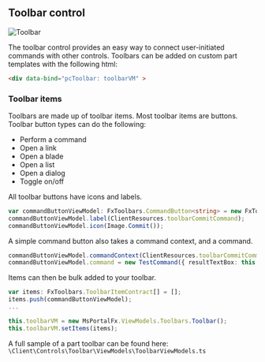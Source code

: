 
<a name="toolbar-control"></a>
## Toolbar control
![Toolbar][toolbar]

The toolbar control provides an easy way to connect user-initiated commands with other controls. Toolbars can be added on custom part templates with the following html:

```html
<div data-bind="pcToolbar: toolbarVM" >
```

<a name="toolbar-control-toolbar-items"></a>
### Toolbar items
Toolbars are made up of toolbar items. Most toolbar items are buttons. Toolbar button types can do the following:

* Perform a command
* Open a link
* Open a blade
* Open a list
* Open a dialog
* Toggle on/off

All toolbar buttons have icons and labels.

```ts
var commandButtonViewModel: FxToolbars.CommandButton<string> = new FxToolbars.CommandButton<string>();
commandButtonViewModel.label(ClientResources.toolbarCommitCommand);
commandButtonViewModel.icon(Image.Commit());
```

A simple command button also takes a command context, and a command.

```ts               
commandButtonViewModel.commandContext(ClientResources.toolbarCommitCommand);
commandButtonViewModel.command = new TestCommand({ resultTextBox: this.textBoxVM, itemViewModel: commandViewModel });
```

Items can then be bulk added to your toolbar.

```ts
var items: FxToolbars.ToolbarItemContract[] = [];
items.push(commandButtonViewModel);
...

this.toolbarVM = new MsPortalFx.ViewModels.Toolbars.Toolbar();
this.toolbarVM.setItems(items);
```

A full sample of a part toolbar can be found here:
`\Client\Controls\Toolbar\ViewModels\ToolbarViewModels.ts`

[toolbar]: ../media/portalfx-ui-concepts/toolbar.png